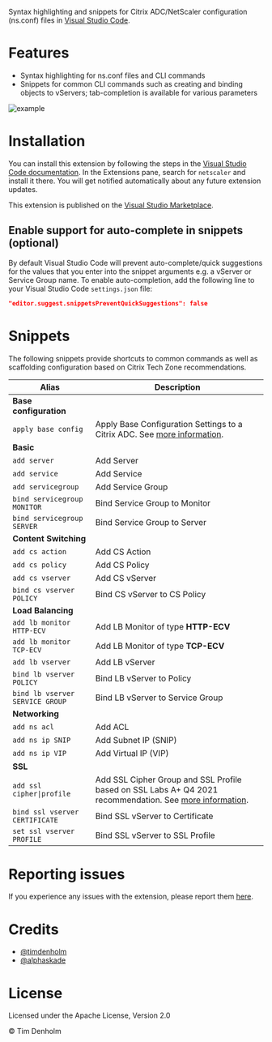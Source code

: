 Syntax highlighting and snippets for Citrix ADC/NetScaler configuration (ns.conf) files in [Visual Studio Code][1].

# Features
* Syntax highlighting for ns.conf files and CLI commands
* Snippets  for common CLI commands such as creating and binding objects to vServers; tab-completion is available for various parameters

![example][example]

# Installation
You can install this extension by following the steps in the [Visual Studio Code documentation][4]. In the Extensions pane, search for `netscaler` and install it there. You will get notified automatically about any future extension updates.

This extension is published on the [Visual Studio Marketplace][2].

## Enable support for auto-complete in snippets (optional)
By default Visual Studio Code will prevent auto-complete/quick suggestions for the values that you enter into the snippet arguments e.g. a vServer or Service Group name. To enable auto-completion, add the following line to your Visual Studio Code `settings.json` file:

```json
"editor.suggest.snippetsPreventQuickSuggestions": false
```

# Snippets

The following snippets provide shortcuts to common commands as well as scaffolding configuration based on Citrix Tech Zone recommendations.

| Alias                              | Description                                                                                                  |
| ---------------------------------- | ------------------------------------------------------------------------------------------------------------ |
| **Base configuration**             |                                                                                                              |
| `apply base config`                | Apply Base Configuration Settings to a Citrix ADC. See [more information][5].                                |
| **Basic**                          |                                                                                                              |
| `add server`                       | Add Server                                                                                                   |
| `add service`                      | Add Service                                                                                                  |
| `add servicegroup`                 | Add Service Group                                                                                            |
| `bind servicegroup MONITOR`        | Bind Service Group to Monitor                                                                                |
| `bind servicegroup SERVER`         | Bind Service Group to Server                                                                                 |
| **Content Switching**              |                                                                                                              |
| `add cs action`                    | Add CS Action                                                                                                |
| `add cs policy`                    | Add CS Policy                                                                                                |
| `add cs vserver`                   | Add CS vServer                                                                                               |
| `bind cs vserver POLICY`           | Bind CS vServer to CS Policy                                                                                 |
| **Load Balancing**                 |                                                                                                              |
| `add lb monitor HTTP-ECV`          | Add LB Monitor of type **HTTP-ECV**                                                                          |
| `add lb monitor TCP-ECV`           | Add LB Monitor of type **TCP-ECV**                                                                           |
| `add lb vserver`                   | Add LB vServer                                                                                               |
| `bind lb vserver POLICY`           | Bind LB vServer to Policy                                                                                    |
| `bind lb vserver SERVICE GROUP`    | Bind LB vServer to Service Group                                                                             |
| **Networking**                     |                                                                                                              |
| `add ns acl`                       | Add ACL                                                                                                      |
| `add ns ip SNIP`                   | Add Subnet IP (SNIP)                                                                                         |
| `add ns ip VIP`                    | Add Virtual IP (VIP)                                                                                         |
| **SSL**                            |                                                                                                              |
| `add ssl cipher\|profile`          | Add SSL Cipher Group and SSL Profile based on SSL Labs A+ Q4 2021 recommendation. See [more information][6]. |
| `bind ssl vserver CERTIFICATE`     | Bind SSL vServer to Certificate                                                                              |
| `set ssl vserver PROFILE`          | Bind SSL vServer to SSL Profile                                                                              |

# Reporting issues
If you experience any issues with the extension, please report them [here][3].

# Credits
* [@timdenholm][timdenholm]
* [@alphaskade][alphaskade]

# License
Licensed under the Apache License, Version 2.0

&copy; Tim Denholm

[1]: https://code.visualstudio.com
[2]: https://marketplace.visualstudio.com/items?itemName=timdenholm.netscaler#overview
[3]: https://github.com/timdenholm/vscode-netscaler/issues
[4]: https://code.visualstudio.com/docs/editor/extension-gallery
[5]: https://docs.citrix.com/en-us/tech-zone/build/tech-papers/best-practices-citrix-adc-deployments.html#base-configuration-settings
[6]: https://docs.citrix.com/en-us/tech-zone/build/tech-papers/networking-tls-best-practices.html
[example]: https://raw.githubusercontent.com/timdenholm/vscode-netscaler/master/example.gif "Example"
[timdenholm]: https://github.com/timdenholm
[alphaskade]: https://github.com/alphaskade
